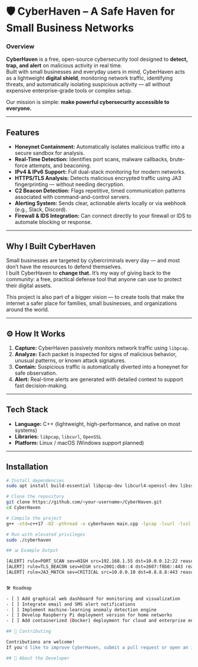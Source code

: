 # 🛡️ CyberHaven – A Safe Haven for Small Business Networks

###  Overview

**CyberHaven** is a free, open-source cybersecurity tool designed to **detect, trap, and alert** on malicious activity in real time.  
Built with small businesses and everyday users in mind, CyberHaven acts as a lightweight **digital shield**, monitoring network traffic, identifying threats, and automatically isolating suspicious activity — all without expensive enterprise-grade tools or complex setup.

Our mission is simple: **make powerful cybersecurity accessible to everyone.**

---

##  Features

-  **Honeynet Containment:** Automatically isolates malicious traffic into a secure sandbox for analysis.
-  **Real-Time Detection:** Identifies port scans, malware callbacks, brute-force attempts, and beaconing.
-  **IPv4 & IPv6 Support:** Full dual-stack monitoring for modern networks.
-  **HTTPS/TLS Analysis:** Detects malicious encrypted traffic using JA3 fingerprinting — without needing decryption.
-  **C2 Beacon Detection:** Flags repetitive, timed communication patterns associated with command-and-control servers.
-  **Alerting System:** Sends clear, actionable alerts locally or via webhook (e.g., Slack, Discord).
-  **Firewall & IDS Integration:** Can connect directly to your firewall or IDS to automate blocking or response.

---

##  Why I Built CyberHaven

Small businesses are targeted by cybercriminals every day — and most don’t have the resources to defend themselves.  
I built CyberHaven to **change that.** It’s my way of giving back to the community: a free, practical defense tool that anyone can use to protect their digital assets.

This project is also part of a bigger vision — to create tools that make the internet a safer place for families, small businesses, and organizations around the world.

---

## ⚙️ How It Works

1. **Capture:** CyberHaven passively monitors network traffic using `libpcap`.
2. **Analyze:** Each packet is inspected for signs of malicious behavior, unusual patterns, or known attack signatures.
3. **Contain:** Suspicious traffic is automatically diverted into a honeynet for safe observation.
4. **Alert:** Real-time alerts are generated with detailed context to support fast decision-making.

---

##  Tech Stack

- **Language:** C++ (lightweight, high-performance, and native on most systems)
- **Libraries:** `libpcap`, `libcurl`, `OpenSSL`
- **Platform:** Linux / macOS (Windows support planned)

---

##  Installation

```bash
# Install dependencies
sudo apt install build-essential libpcap-dev libcurl4-openssl-dev libssl-dev

# Clone the repository
git clone https://github.com/<your-username>/CyberHaven.git
cd CyberHaven

# Compile the project
g++ -std=c++17 -O2 -pthread -o cyberhaven main.cpp -lpcap -lcurl -lssl -lcrypto

# Run with elevated privileges
sudo ./cyberhaven

## 📊 Example Output

[ALERT] rule=PORT_SCAN sev=HIGH src=192.168.1.55 dst=10.0.0.12:22 reason=Multiple unique destination ports detected
[ALERT] rule=TLS_BEACON sev=HIGH src=2001:db8::4 dst=2607:f8b0::443 reason=Repetitive interval TLS traffic detected
[ALERT] rule=JA3_MATCH sev=CRITICAL src=10.0.0.10 dst=8.8.8.8:443 reason=Known malware TLS fingerprint matched


🛠️ Roadmap

- [ ] Add graphical web dashboard for monitoring and visualization  
- [ ] Integrate email and SMS alert notifications  
- [ ] Implement machine-learning anomaly detection engine  
- [ ] Develop Raspberry Pi deployment version for home networks  
- [ ] Add containerized (Docker) deployment for cloud and enterprise environments

## 🤝 Contributing

Contributions are welcome!
If you'd like to improve CyberHaven, submit a pull request or open an issue. Whether it's adding a feature, fixing a bug, or improving documentation, your input helps make CyberHaven stronger and more useful.

## 👤 About the Developer


